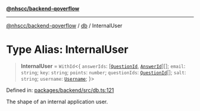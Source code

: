 [**@nhscc/backend-qoverflow**](../../README.md)

***

[@nhscc/backend-qoverflow](../../README.md) / [db](../README.md) / InternalUser

# Type Alias: InternalUser

> **InternalUser** = `WithId`\<\{ `answerIds`: \[[`QuestionId`](../interfaces/QuestionId.md), [`AnswerId`](../interfaces/AnswerId.md)\][]; `email`: `string`; `key`: `string`; `points`: `number`; `questionIds`: [`QuestionId`](../interfaces/QuestionId.md)[]; `salt`: `string`; `username`: [`Username`](Username.md); \}\>

Defined in: [packages/backend/src/db.ts:121](https://github.com/nhscc/qoverflow.api.hscc.bdpa.org/blob/7f72ded3e1b4a649a6466e0d002164176291fadc/packages/backend/src/db.ts#L121)

The shape of an internal application user.
